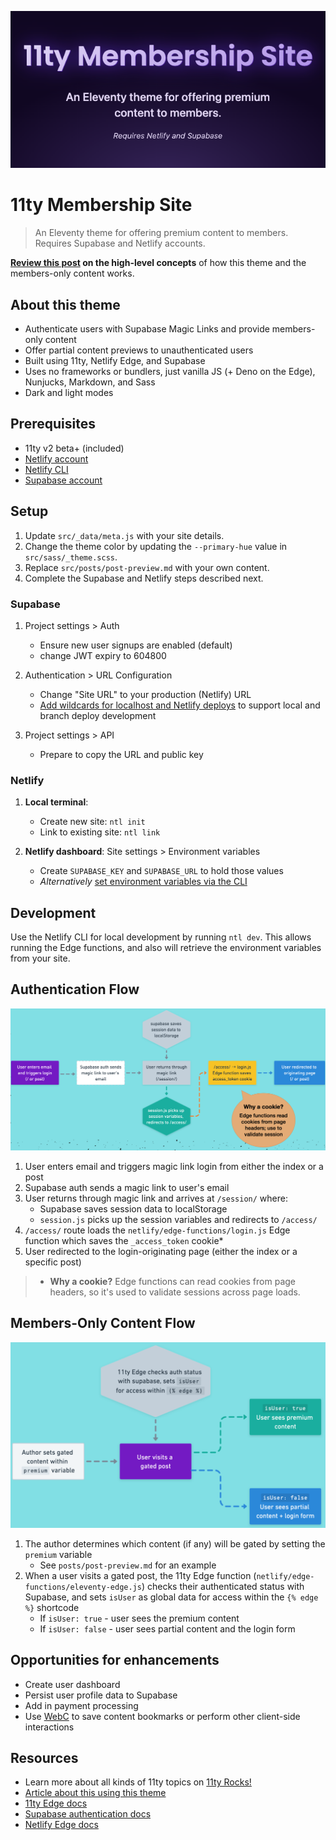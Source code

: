![](./readme/theme-preview.png)

# 11ty Membership Site

> An Eleventy theme for offering premium content to members. Requires Supabase and Netlify accounts.

**[Review this post](https://11ty.rocks/posts/building-a-membership-site-with-11ty/) on the high-level concepts** of how this theme and the members-only content works.

## About this theme

- Authenticate users with Supabase Magic Links and provide members-only content
- Offer partial content previews to unauthenticated users
- Built using 11ty, Netlify Edge, and Supabase
- Uses no frameworks or bundlers, just vanilla JS (+ Deno on the Edge), Nunjucks, Markdown, and Sass
- Dark and light modes

## Prerequisites

- 11ty v2 beta+ (included)
- [Netlify account](https://netlify.com)
- [Netlify CLI](https://docs.netlify.com/cli/get-started/)
- [Supabase account](https://supabase.io)

## Setup

1. Update `src/_data/meta.js` with your site details.
2. Change the theme color by updating the `--primary-hue` value in `src/sass/_theme.scss`.
3. Replace `src/posts/post-preview.md` with your own content.
4. Complete the Supabase and Netlify steps described next.

### Supabase

1. Project settings > Auth

   - Ensure new user signups are enabled (default)
   - change JWT expiry to 604800

2. Authentication > URL Configuration

   - Change "Site URL" to your production (Netlify) URL
   - [Add wildcards for localhost and Netlify deploys](https://supabase.com/docs/guides/auth/overview#redirect-urls-and-wildcards) to support local and branch deploy development

3. Project settings > API

   - Prepare to copy the URL and public key

### Netlify

1. **Local terminal**:
   - Create new site: `ntl init`
   - Link to existing site: `ntl link`
2. **Netlify dashboard**: Site settings > Environment variables

   - Create `SUPABASE_KEY` and `SUPABASE_URL` to hold those values
   - _Alternatively_ [set environment variables via the CLI](https://www.netlify.com/blog/2021/07/12/managing-environment-variables-from-your-terminal-with-netlify-cli/)

## Development

Use the Netlify CLI for local development by running `ntl dev`. This allows running the Edge functions, and also will retrieve the environment variables from your site.

## Authentication Flow

![Authentication flow as described following the image](./readme/authentication-flow.png)

1. User enters email and triggers magic link login from either the index or a post
2. Supabase auth sends a magic link to user's email
3. User returns through magic link and arrives at `/session/` where:
   - Supabase saves session data to localStorage
   - `session.js` picks up the session variables and redirects to `/access/`
4. `/access/` route loads the `netlify/edge-functions/login.js` Edge function which saves the `_access_token` cookie\*
5. User redirected to the login-originating page (either the index or a specific post)

> - **Why a cookie?** Edge functions can read cookies from page headers, so it's used to validate sessions across page loads.

## Members-Only Content Flow

![Members-only content flow, as described following the image](./readme/gated-content-flow.png)

1. The author determines which content (if any) will be gated by setting the `premium` variable
   - See `posts/post-preview.md` for an example
2. When a user visits a gated post, the 11ty Edge function (`netlify/edge-functions/eleventy-edge.js`) checks their authenticated status with Supabase, and sets `isUser` as global data for access within the `{% edge %}` shortcode
   - If `isUser: true` - user sees the premium content
   - If `isUser: false` - user sees partial content and the login form

## Opportunities for enhancements

- Create user dashboard
- Persist user profile data to Supabase
- Add in payment processing
- Use [WebC](https://11ty.rocks/posts/introduction-webc/) to save content bookmarks or perform other client-side interactions

## Resources

- Learn more about all kinds of 11ty topics on [11ty Rocks!](https://11ty.rocks)
- [Article about this using this theme](https://11ty.rocks/posts/building-a-membership-site-with-11ty/)
- [11ty Edge docs](https://www.11ty.dev/docs/plugins/edge/)
- [Supabase authentication docs](https://supabase.com/docs/guides/auth/overview)
- [Netlify Edge docs](https://docs.netlify.com/edge-functions/overview/)
